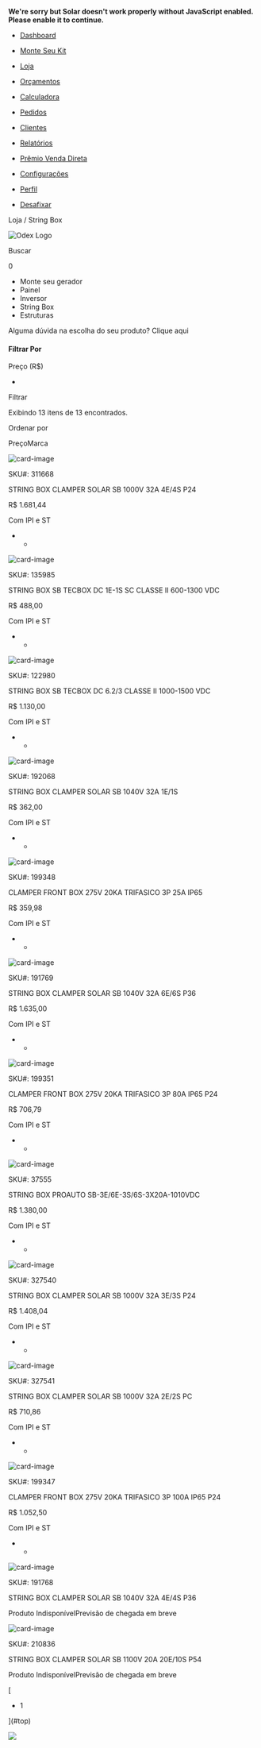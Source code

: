 **We're sorry but Solar doesn't work properly without JavaScript enabled. Please enable it to continue.**

- [Dashboard](/dashboard/home)
    
- [Monte Seu Kit](/dashboard/shop/customKit)
    
- [Loja](/dashboard/shop/view/panel)
    
- [Orçamentos](/dashboard/budgets/view)
    
- [Calculadora](/dashboard/calculator/calculator)
    

- [Pedidos](/dashboard/pedidos/view)
    
- [Clientes](/dashboard/clients/view)
    
- [Relatórios](/dashboard/reports)
    
- [Prêmio Venda Direta](/dashboard/directsale/view)
    

- [Configurações](/dashboard/settings/users/view)
    
- [Perfil](/dashboard/profile)
    

- [Desafixar](/dashboard/shop/view/stringbox#)
    

Loja / String Box

![Odex Logo](https://plataforma.odex.com.br/dashboard/shop/view/stringbox/assets/media/logo/ODEX-SOLAR.png)

Buscar

0

- Monte seu gerador
- Painel
- Inversor
- String Box
- Estruturas

Alguma dúvida na escolha do seu produto? Clique aqui

#### Filtrar Por

Preço (R$)

-

Filtrar

Exibindo 13 itens de 13 encontrados.

Ordenar por

PreçoMarca

![card-image](https://oderco.com.br/media/catalog/product/3/1/311668-17458944783606561.jpeg)

SKU#: 311668

STRING BOX CLAMPER SOLAR SB 1000V 32A 4E/4S P24

R$ 1.681,44

Com IPI e ST

-  +

![card-image](https://oderco.com.br/media/catalog/product/1/3/135985-17544833546238906.jpeg)

SKU#: 135985

STRING BOX SB TECBOX DC 1E-1S SC CLASSE II 600-1300 VDC

R$ 488,00

Com IPI e ST

-  +

![card-image](https://oderco.com.br/media/catalog/product/1/2/122980-17544826815777105.jpeg)

SKU#: 122980

STRING BOX SB TECBOX DC 6.2/3 CLASSE II 1000-1500 VDC

R$ 1.130,00

Com IPI e ST

-  +

![card-image](https://oderco.com.br/media/catalog/product/1/9/192068-17459124742242879.jpeg)

SKU#: 192068

STRING BOX CLAMPER SOLAR SB 1040V 32A 1E/1S

R$ 362,00

Com IPI e ST

-  +

![card-image](https://oderco.com.br/media/catalog/product/1/9/199348-17458717534237239.jpeg)

SKU#: 199348

CLAMPER FRONT BOX 275V 20KA TRIFASICO 3P 25A IP65

R$ 359,98

Com IPI e ST

-  +

![card-image](https://oderco.com.br/media/catalog/product/1/9/191769-17485312150104210.jpeg)

SKU#: 191769

STRING BOX CLAMPER SOLAR SB 1040V 32A 6E/6S P36

R$ 1.635,00

Com IPI e ST

-  +

![card-image](https://oderco.com.br/media/catalog/product/1/9/199351-17459269345762408.jpeg)

SKU#: 199351

CLAMPER FRONT BOX 275V 20KA TRIFASICO 3P 80A IP65 P24

R$ 706,79

Com IPI e ST

-  +

![card-image](https://oderco.com.br/media/catalog/product/3/7/37555-17545438599901052.jpeg)

SKU#: 37555

STRING BOX PROAUTO SB-3E/6E-3S/6S-3X20A-1010VDC

R$ 1.380,00

Com IPI e ST

-  +

![card-image](https://oderco.com.br/media/catalog/product/3/2/327540_1-17514830300259600.jpeg)

SKU#: 327540

STRING BOX CLAMPER SOLAR SB 1000V 32A 3E/3S P24

R$ 1.408,04

Com IPI e ST

-  +

![card-image](https://oderco.com.br/media/catalog/product/3/2/327541_1-17514904188633219.jpeg)

SKU#: 327541

STRING BOX CLAMPER SOLAR SB 1000V 32A 2E/2S PC

R$ 710,86

Com IPI e ST

-  +

![card-image](https://oderco.com.br/media/catalog/product/1/9/199347-17460425385827504.jpeg)

SKU#: 199347

CLAMPER FRONT BOX 275V 20KA TRIFASICO 3P 100A IP65 P24

R$ 1.052,50

Com IPI e ST

-  +

![card-image](https://oderco.com.br/media/catalog/product/1/9/191768-17460425002977694.jpeg)

SKU#: 191768

STRING BOX CLAMPER SOLAR SB 1040V 32A 4E/4S P36

Produto IndisponívelPrevisão de chegada em breve

![card-image](https://oderco.com.br/media/catalog/product/2/1/210836_1-17458977870704374.jpeg)

SKU#: 210836

STRING BOX CLAMPER SOLAR SB 1100V 20A 20E/10S P54

Produto IndisponívelPrevisão de chegada em breve

[

- 1



](#top)

 

![](https://www.facebook.com/tr?id=2165563400208303&ev=PageView&noscript=1)